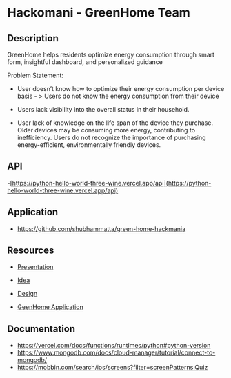 # Hackomani - GreenHome Team 

## Description

GreenHome helps residents optimize energy consumption through smart form, insightful dashboard, and personalized guidance

Problem Statement:

- User doesn’t know how to optimize their energy consumption per device basis - > Users do not know the energy consumption from their device 

- Users lack visibility into the overall status in their household.

- User lack of knowledge on the life span of the device they purchase. 
Older devices may be consuming more energy, contributing to inefficiency.
Users do not recognize the importance of purchasing energy-efficient, environmentally friendly devices.

## API 

-[https://python-hello-world-three-wine.vercel.app/api](https://python-hello-world-three-wine.vercel.app/api)

## Application 

- https://github.com/shubhammatta/green-home-hackmania

## Resources 

- [Presentation](https://docs.google.com/presentation/d/1z_hEcZwHXhuwq4ZuZQlwpGKfXta3pEbbmNFobI161io/edit?usp=sharing)

- [Idea](https://app.eraser.io/workspace/XFLIP2pJdIzfilM5CLdD)

- [Design](https://www.figma.com/file/Ix96yJvcA17EjtfUOG1E9U/Untitled?type=design&node-id=0-1&mode=design&t=HGHUDPEeDDjd0U36-0)

- [GeenHome Application]()

## Documentation 

- https://vercel.com/docs/functions/runtimes/python#python-version
- https://www.mongodb.com/docs/cloud-manager/tutorial/connect-to-mongodb/
- https://mobbin.com/search/ios/screens?filter=screenPatterns.Quiz